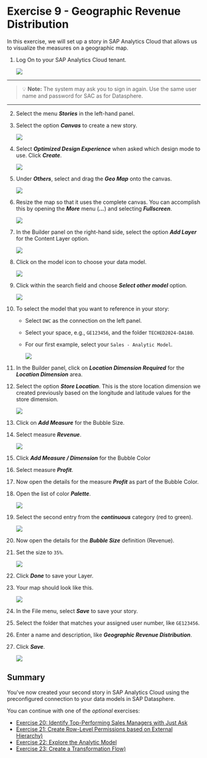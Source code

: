# Exercise 9 - Geographic Revenue Distribution

In this exercise, we will set up a story in SAP Analytics Cloud that allows us to visualize the measures on a geographic map.

1. Log On to your SAP Analytics Cloud tenant.

    ![](images/00_00_0221.png)

---

>:bulb: **Note:** The system may ask you to sign in again. Use the same user name and password for SAC as for Datasphere.

---

2. Select the menu ***Stories*** in the left-hand panel.

3. Select the option ***Canvas*** to create a new story.

    ![](images/00_00_0201.png) 

4. Select ***Optimized Design Experience*** when asked which design mode to use. Click ***Create***.

    ![](images/00_00_0222.png) 

5. Under ***Others***, select and drag the ***Geo Map*** onto the canvas.

    ![](images/00_00_0318.png)
  
6. Resize the map so that it uses the complete canvas. You can accomplish this by opening the ***More*** menu (***...***) and selecting ***Fullscreen***.

    ![](images/00_00_0321.png)

7. In the Builder panel on the right-hand side, select the option ***Add Layer*** for the Content Layer option.

    ![](images/00_00_0302.png) 

8. Click on the model icon to choose your data model.

    ![](images/00_00_0319.png)

9. Click within the search field and choose ***Select other model*** option.

    ![](images/00_00_0320.png)

10.  To select the model that you want to reference in your story:

      - Select `DWC` as the connection on the left panel.
      - Select your space, e.g., `GE123456`, and the folder `TECHED2024-DA180`.
      - For our first example, select your `Sales - Analytic Model`.
    
        ![](images/00_00_0205B.png)

11. In the Builder panel, click on ***Location Dimension Required*** for the ***Location Dimension*** area.

12. Select the option ***Store Location***. This is the store location dimension we created previously based on the
longitude and latitude values for the store dimension.

    ![](images/00_00_0310.png) 

13. Click on ***Add Measure*** for the Bubble Size.

14. Select measure ***Revenue***.

    ![](images/00_00_0309.png) 


15. Click ***Add Measure / Dimension*** for the Bubble Color

16. Select measure ***Profit***.

17. Now open the details for the measure ***Profit*** as part of the Bubble Color.

18. Open the list of color ***Palette***.

    ![](images/00_00_0316.png) 

19. Select the second entry from the ***continuous*** category (red to green).

    ![](images/00_00_0312.png) 

20. Now open the details for the ***Bubble Size*** definition (Revenue).

21. Set the size to `35%`.

    ![](images/00_00_0311.png) 

22. Click ***Done*** to save your Layer.

23. Your map should look like this.

    ![](images/00_00_0314.png) 

24. In the File menu, select ***Save*** to save your story.

25. Select the folder that matches your assigned user number, like `GE123456`.

26. Enter a name and description, like ***Geographic Revenue Distribution***.

27. Click ***Save***.

    ![](images/00_00_0317.png)

## Summary

You've now created your second story in SAP Analytics Cloud using the preconfigured connection to your data models in SAP Datasphere.

You can continue with one of the _optional_ exercises:
- [Exercise 20: Identify Top-Performing Sales Managers with Just Ask](../ex20/README.md)
- [Exercise 21: Create Row-Level Permissions based on External Hierarchy)](../ex21/README.md)
- [Exercise 22: Explore the Analytic Model](../ex22/README.md)
- [Exercise 23: Create a Transformation Flow)](../ex23/README.md)
